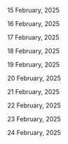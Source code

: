15 February, 2025

16 February, 2025

17 February, 2025

18 February, 2025

19 February, 2025

20 February, 2025

21 February, 2025

22 February, 2025

23 February, 2025

24 February, 2025